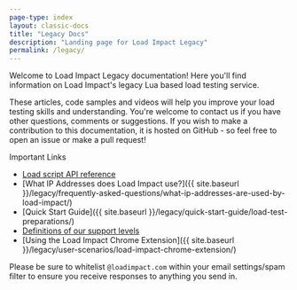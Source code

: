 ```yaml
---
page-type: index
layout: classic-docs
title: "Legacy Docs"
description: "Landing page for Load Impact Legacy"
permalink: /legacy/
---
```

Welcome to Load Impact Legacy documentation! Here you'll find information on Load Impact's legacy Lua based load testing service.

These articles, code samples and videos will help you improve your load testing skills and understanding. You're welcome to contact us if you have other questions, comments or suggestions. If you wish to make a contribution to this documentation, it is hosted on GitHub - so feel free to open an issue or make a pull request!

Important Links
- [Load script API reference](https://loadimpact.com/load-script-api/)
- [What IP Addresses does Load Impact use?]({{ site.baseurl }}/legacy/frequently-asked-questions/what-ip-addresses-are-used-by-load-impact/)
- [Quick Start Guide]({{ site.baseurl }}/legacy/quick-start-guide/load-test-preparations/)
- [Definitions of our support levels](https://loadimpact.com/premium-support/)
- [Using the Load Impact Chrome Extension]({{ site.baseurl }}/legacy/user-scenarios/load-impact-chrome-extension/)

Please be sure to whitelist `@loadimpact.com` within your email settings/spam filter to ensure you receive responses to anything you send in.

